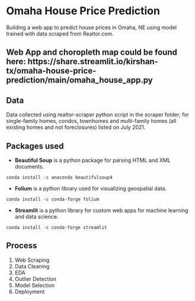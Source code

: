 # Omaha House Price Prediction
Building a web app to predict house prices in Omaha, NE using model trained with data scraped from Realtor.com.

<h2> Web App and choropleth map could be found here: https://share.streamlit.io/kirshan-tx/omaha-house-price-prediction/main/omaha_house_app.py </h2>

## Data 
Data collected using realtor-scraper python script in the scraper folder; for single-family homes, condos, townhomes and multi-family homes (all existing homes and not foreclosures) listed on July 2021.

## Packages used
- **Beautiful Soup** is a python package for parsing HTML and XML documents.
```
conda install -c anaconda beautifulsoup4 
```
- **Folium** is a python library used for visualizing geospatial data.
```
conda install -c conda-forge folium
```
- **Streamlit** is a python library for custom web apps for machine learning and data science.
```
conda install -c conda-forge streamlit 
```

## Process
1. Web Scraping
2. Data Cleaning
3. EDA
4. Outlier Detection
5. Model Selection
6. Deployment
